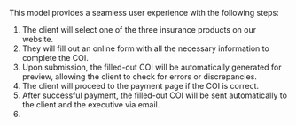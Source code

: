 This model provides a seamless user experience with the following steps:



1. The client will select one of the three insurance products on our website.
2. They will fill out an online form with all the necessary information to complete the COI.
3. Upon submission, the filled-out COI will be automatically generated for preview, allowing the client to check for errors or discrepancies.
4. The client will proceed to the payment page if the COI is correct.
5. After successful payment, the filled-out COI will be sent automatically to the client and the executive via email.
6. 




